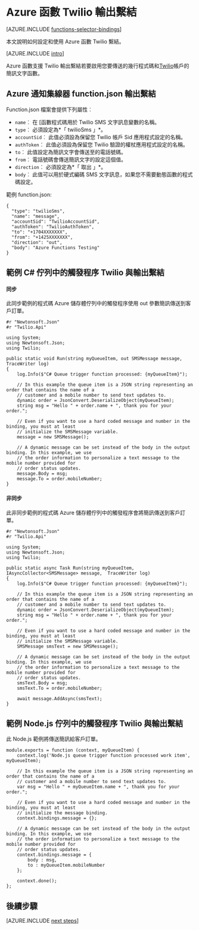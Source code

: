 <properties
    pageTitle="Azure 函數 Twilio 繫結 |Microsoft Azure"
    description="瞭解如何使用 Twilio 繫結 Azure 函數。"
    services="functions"
    documentationCenter="na"
    authors="wesmc7777"
    manager="erikre"
    editor=""
    tags=""
    keywords="azure 函數，如函數、 事件處理，動態計算，無架構"/>

<tags
    ms.service="functions"
    ms.devlang="multiple"
    ms.topic="reference"
    ms.tgt_pltfrm="multiple"
    ms.workload="na"
    ms.date="10/20/2016"
    ms.author="wesmc"/>

# <a name="azure-functions-twilio-output-binding"></a>Azure 函數 Twilio 輸出繫結

[AZURE.INCLUDE [functions-selector-bindings](../../includes/functions-selector-bindings.md)]

本文說明如何設定和使用 Azure 函數 Twilio 繫結。 

[AZURE.INCLUDE [intro](../../includes/functions-bindings-intro.md)] 

Azure 函數支援 Twilio 輸出繫結若要啟用您要傳送的幾行程式碼和[Twilio](https://www.twilio.com/)帳戶的簡訊文字函數。 
 

## <a name="functionjson-for-azure-notification-hub-output-binding"></a>Azure 通知集線器 function.json 輸出繫結

Function.json 檔案會提供下列屬性︰

- `name`︰ 在 [函數程式碼用於 Twilio SMS 文字訊息變數的名稱。
- `type`︰ 必須設定為*「 twilioSms 」*。
- `accountSid`︰ 此值必須設為保留您 Twilio 帳戶 Sid 應用程式設定的名稱。
- `authToken`︰ 此值必須設為保留您 Twilio 驗證的權杖應用程式設定的名稱。
- `to`︰ 此值設定為簡訊文字會傳送至的電話號碼。
- `from`︰ 電話號碼會傳送簡訊文字的設定這個值。
- `direction`︰ 必須設定為*「 取出 」*。
- `body`︰ 此值可以用於硬式編碼 SMS 文字訊息，如果您不需要動態函數的程式碼設定。 

 
範例 function.json:

    {
      "type": "twilioSms",
      "name": "message",
      "accountSid": "TwilioAccountSid",
      "authToken": "TwilioAuthToken",
      "to": "+1704XXXXXXX",
      "from": "+1425XXXXXXX",
      "direction": "out",
      "body": "Azure Functions Testing"
    }


## <a name="example-c-queue-trigger-with-twilio-output-binding"></a>範例 C# 佇列中的觸發程序 Twilio 與輸出繫結

#### <a name="synchronous"></a>同步

此同步範例的程式碼 Azure 儲存體佇列中的觸發程序使用 out 參數簡訊傳送到客戶訂單。

    #r "Newtonsoft.Json"
    #r "Twilio.Api"

    using System;
    using Newtonsoft.Json;
    using Twilio;

    public static void Run(string myQueueItem, out SMSMessage message,  TraceWriter log)
    {
        log.Info($"C# Queue trigger function processed: {myQueueItem}");
    
        // In this example the queue item is a JSON string representing an order that contains the name of a 
        // customer and a mobile number to send text updates to.
        dynamic order = JsonConvert.DeserializeObject(myQueueItem);
        string msg = "Hello " + order.name + ", thank you for your order.";
    
        // Even if you want to use a hard coded message and number in the binding, you must at least 
        // initialize the SMSMessage variable.
        message = new SMSMessage();

        // A dynamic message can be set instead of the body in the output binding. In this example, we use 
        // the order information to personalize a text message to the mobile number provided for
        // order status updates.
        message.Body = msg;
        message.To = order.mobileNumber;
    }

#### <a name="asynchronous"></a>非同步

此非同步範例的程式碼 Azure 儲存體佇列中的觸發程序會將簡訊傳送到客戶訂單。

    #r "Newtonsoft.Json"
    #r "Twilio.Api"
     
    using System;
    using Newtonsoft.Json;
    using Twilio;
    
    public static async Task Run(string myQueueItem, IAsyncCollector<SMSMessage> message,  TraceWriter log)
    {
        log.Info($"C# Queue trigger function processed: {myQueueItem}");

        // In this example the queue item is a JSON string representing an order that contains the name of a 
        // customer and a mobile number to send text updates to.
        dynamic order = JsonConvert.DeserializeObject(myQueueItem);
        string msg = "Hello " + order.name + ", thank you for your order.";
    
        // Even if you want to use a hard coded message and number in the binding, you must at least 
        // initialize the SMSMessage variable.
        SMSMessage smsText = new SMSMessage();

        // A dynamic message can be set instead of the body in the output binding. In this example, we use 
        // the order information to personalize a text message to the mobile number provided for
        // order status updates.
        smsText.Body = msg;
        smsText.To = order.mobileNumber;
        
        await message.AddAsync(smsText);
    }


## <a name="example-nodejs-queue-trigger-with-twilio-output-binding"></a>範例 Node.js 佇列中的觸發程序 Twilio 與輸出繫結

此 Node.js 範例將傳送簡訊給客戶訂單。

    module.exports = function (context, myQueueItem) {
        context.log('Node.js queue trigger function processed work item', myQueueItem);
    
        // In this example the queue item is a JSON string representing an order that contains the name of a 
        // customer and a mobile number to send text updates to.
        var msg = "Hello " + myQueueItem.name + ", thank you for your order.";
    
        // Even if you want to use a hard coded message and number in the binding, you must at least 
        // initialize the message binding.
        context.bindings.message = {};
    
        // A dynamic message can be set instead of the body in the output binding. In this example, we use 
        // the order information to personalize a text message to the mobile number provided for
        // order status updates.
        context.bindings.message = {
            body : msg,
            to : myQueueItem.mobileNumber
        };
    
        context.done();
    };

## <a name="next-steps"></a>後續步驟

[AZURE.INCLUDE [next steps](../../includes/functions-bindings-next-steps.md)]
